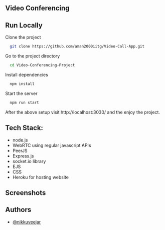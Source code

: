 ## Video Conferencing

## Run Locally

Clone the project

```bash
  git clone https://github.com/aman2000iitg/Video-Call-App.git
```

Go to the project directory

```bash
  cd Video-Conferencing-Project
```

Install dependencies

```bash
  npm install
```

Start the server

```bash
  npm run start
```

After the above setup visit http://localhost:3030/ and the enjoy the project.

## Tech Stack:

 - node.js
 - WebRTC using regular javascript APIs
 - PeerJS
 - Express.js
 - socket.io library
 - EJS
 - CSS
 - Heroku for hosting website



## Screenshots


## Authors

- [@nikkuveejar](https://www.github.com/nikkuveejar)

  
